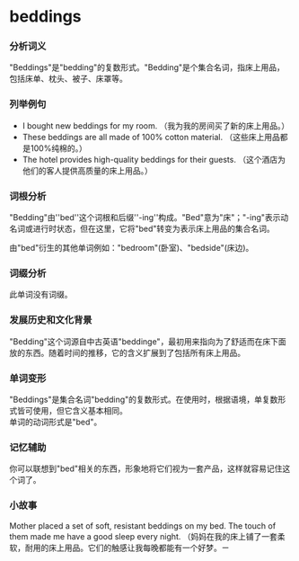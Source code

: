 # beddings

### 分析词义

  

"Beddings"是"bedding"的复数形式。"Bedding"是个集合名词，指床上用品，包括床单、枕头、被子、床罩等。

  

### 列举例句

  

*   I bought new beddings for my room. （我为我的房间买了新的床上用品。）
*   These beddings are all made of 100% cotton material. （这些床上用品都是100%纯棉的。）
*   The hotel provides high-quality beddings for their guests. （这个酒店为他们的客人提供高质量的床上用品。）

  

### 词根分析

  

"Bedding"由''bed''这个词根和后缀''-ing''构成。"Bed"意为"床"；"-ing"表示动名词或进行时状态，但在这里，它将"bed"转变为表示床上用品的集合名词。

  

由"bed"衍生的其他单词例如："bedroom"(卧室)、"bedside"(床边)。

  

### 词缀分析

  

此单词没有词缀。

  

### 发展历史和文化背景

  

"Bedding"这个词源自中古英语"beddinge"，最初用来指向为了舒适而在床下面放的东西。随着时间的推移，它的含义扩展到了包括所有床上用品。

  

### 单词变形

  

"Beddings"是集合名词"bedding"的复数形式。在使用时，根据语境，单复数形式皆可使用，但它含义基本相同。  
单词的动词形式是"bed"。

  

### 记忆辅助

  

你可以联想到"bed"相关的东西，形象地将它们视为一套产品，这样就容易记住这个词了。

  

### 小故事

  

Mother placed a set of soft, resistant beddings on my bed. The touch of them made me have a good sleep every night. （妈妈在我的床上铺了一套柔软，耐用的床上用品。它们的触感让我每晚都能有一个好梦。ㄧ
